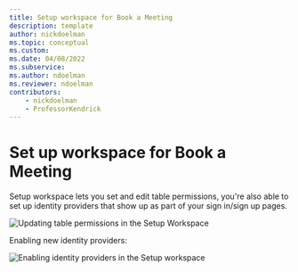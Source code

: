 ```yaml
---
title: Setup workspace for Book a Meeting
description: template
author: nickdoelman
ms.topic: conceptual
ms.custom: 
ms.date: 04/08/2022
ms.subservice:
ms.author: ndoelman
ms.reviewer: ndoelman
contributors:
    - nickdoelman
    - ProfessorKendrick
---
```


# Set up workspace for Book a Meeting

Setup workspace lets you set and edit table permissions, you're also able to set up identity providers that show up as part of your sign in/sign up pages.

![Updating table permissions in the Setup Workspace ](media/image44.png)

Enabling new identity providers:

![Enabling identity providers in the Setup workspace ](media/image45.png)
